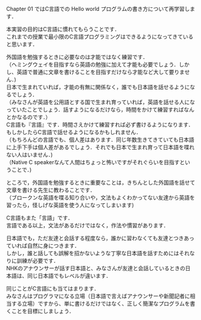 Chapter 01 ではC言語での Hello world プログラムの書き方について再学習します．

本実習の目的はC言語に慣れてもらうことです．  
これまでの授業で最小限のC言語プログラミングはできるようになってきていると思います．

外国語を勉強するときに必要なのは才能ではなく練習です．  
（ヘミングウェイを目指すなら英語の勉強に加えて才能も必要でしょう．しかし、英語で普通に文章を書けることを目指すだけなら才能など大して要りません．)   
日本で生まれていれば，才能の有無に関係なく，誰でも日本語を話せるようになるでしょう．  
（みなさんが英語を公用語とする国で生まれ育っていれば，英語を話せる人になっていたことでしょう．話すようになるだけなら，時間をかけて練習すればなんとかなるのです．）  
C言語も『言語』です．時間さえかけて練習すれば必ず書けるようになります．もしかしたらC言語で話せるようになるかもしれません．  
（もちろんどの言語でも、個人差はあります．同じ年数生きてきていても日本語に上手下手は個人差があるでしょう．それでも日本で生まれ育って日本語を喋れない人はいません．)  
（Native C speakerなんて人間はちょっと怖いですがそれぐらいを目指すということで．)  

ところで，外国語を勉強するときに重要なことは，きちんとした外国語を話せて文章を書ける先生に教わることです．  
（ブロークンな英語を喋る知り合いや，文法もよくわかってない友達から英語を習ったら，怪しげな英語を使う人になってしまいます)  

C言語もまた「言語」です．  
言語である以上，文法があるだけではなく，作法や慣習があります．  

日本語でも，ただ友達と会話する程度なら，誰かに習わなくても友達とつきあっていれば自然に身につきます．  
しかし，誰と話しても誤解を招かないような丁寧な日本語を話すためにはそれなりに訓練が必要です．  
NHKのアナウンサーが話す日本語と、みなさんが友達と会話しているときの日本語は、同じ日本語でもレベルが違います．  

同じことがC言語にも当てはまります．  
みなさんはプログラマになる立場（日本語で言えばアナウンサーや新聞記者に相当する立場）ですから、単に書けるだけではなく、正しく簡潔なプログラムを書くことを目標にしましょう．  
